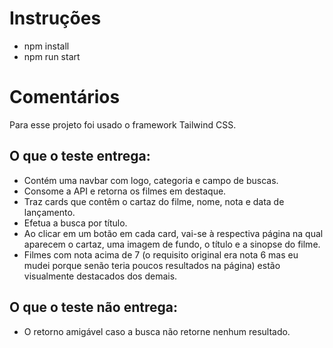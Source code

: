 # Instruções
* npm install
* npm run start

# Comentários

Para esse projeto foi usado o framework Tailwind CSS.

## O que o teste entrega:
* Contém uma navbar com logo, categoria e campo de buscas.
* Consome a API e retorna os filmes em destaque.
* Traz cards que contêm o cartaz do filme, nome, nota e data de lançamento.
* Efetua a busca por título.
* Ao clicar em um botão em cada card, vai-se à respectiva página na qual aparecem o cartaz, uma imagem de fundo, o título e a sinopse do filme.
* Filmes com nota acima de 7 (o requisito original era nota 6 mas eu mudei porque senão teria poucos resultados na página) estão visualmente destacados dos demais.

## O que o teste não entrega:
* O retorno amigável caso a busca não retorne nenhum resultado.